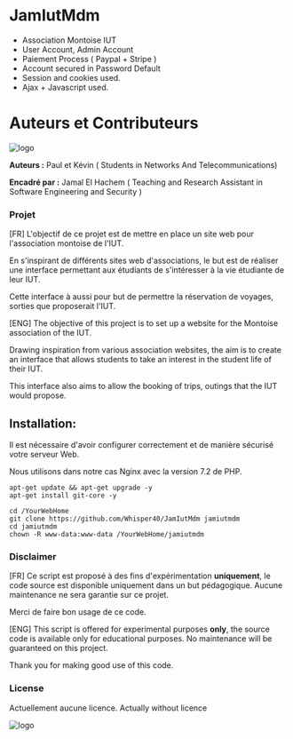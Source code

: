 # JamIutMdm


* Association Montoise IUT
* User Account, Admin Account
* Paiement Process ( Paypal + Stripe )
* Account secured in Password Default
* Session and cookies used.
* Ajax + Javascript used.


# Auteurs et Contributeurs

![logo](http://munier.perso.univ-pau.fr/img/logo_rt_mdm.png)




**Auteurs :** Paul et Kévin ( Students in Networks And Telecommunications)

**Encadré par :**  Jamal El Hachem ( Teaching and Research Assistant in Software Engineering and Security )


### Projet
[FR] L'objectif de ce projet est de mettre en place un site web pour l'association montoise de l'IUT.

En s'inspirant de différents sites web d'associations, le but est de réaliser une interface permettant aux étudiants de s'intéresser à la vie étudiante de leur IUT.

Cette interface à aussi pour but de permettre la réservation de voyages, sorties que proposerait l'IUT.


[ENG] The objective of this project is to set up a website for the Montoise association of the IUT.

Drawing inspiration from various association websites, the aim is to create an interface that allows students to take an interest in the student life of their IUT.

This interface also aims to allow the booking of trips, outings that the IUT would propose.


## Installation:
Il est nécessaire d'avoir configurer correctement et de manière sécurisé votre serveur Web.

Nous utilisons dans notre cas Nginx avec la version 7.2 de PHP.

```
apt-get update && apt-get upgrade -y
apt-get install git-core -y

cd /YourWebHome
git clone https://github.com/Whisper40/JamIutMdm jamiutmdm
cd jamiutmdm
chown -R www-data:www-data /YourWebHome/jamiutmdm
```


### Disclaimer
[FR] Ce script est proposé à des fins d'expérimentation **uniquement**, le code source est disponible uniquement dans un but pédagogique.
Aucune maintenance ne sera garantie sur ce projet.

Merci de faire bon usage de ce code.

[ENG] This script is offered for experimental purposes **only**, the source code is available only for educational purposes. No maintenance will be guaranteed on this project.

Thank you for making good use of this code.

### License
Actuellement aucune licence.
Actually without licence


![logo](http://munier.perso.univ-pau.fr/img/logo_uppa.png)
